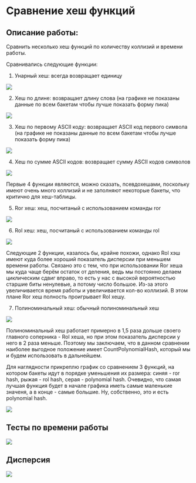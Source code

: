 # Сравнение хеш функций

## Описание работы:

Сравнить несколько хеш функций по количеству коллизий и времени работы.

Сравнивались следующие функции:

1) Унарный хеш: всегда возвращает единицу

![](Graphics/CountUnaryHash.png)

2) Хеш по длине: возвращает длину слова (на графике не показаны данные по всем бакетам чтобы лучше показать форму пика)

![](Graphics/CountFirstAsciiHash.png)

3) Хеш по первому ASCII коду: возвращает ASCII код первого символа (на графике не показаны данные по всем бакетам чтобы лучше показать форму пика)

![](Graphics/CountLengthHash.png)

4) Хеш по сумме ASCII кодов: возвращает сумму ASCII кодов символов

![](Graphics/CountSumAsciiHash.png)

Первые 4 функции являются, можно сказать, псевдохешами, поскольку имеют очень много коллизий и не заполняют некоторые бакеты, что критично для хеш-таблицы.

5) Ror хеш: хеш, посчитаный с использованием команды ror

![](Graphics/CountRorHash.png)

6) Rol хеш: хеш, посчитаный с использованием команды rol

![](Graphics/CountRolHash.png)

Следующие 2 функции, казалось бы, крайне похожи, однако Rol хэш имеют куда более хороший показатель дисперсии при меньшем времени работы. Связано это с тем, что при использовании Ror хеша мы куда чаще берём остаток от деления, ведь мы постоянно делаем циклическим сдвиг вправо, то есть у нас с высокой вероятностью старшие биты ненулевые, а потому число большое. Из-за этого увеличивается время работы и увеличивается кол-во коллизий. В этом плане Ror хеш полность проигрывает Rol хешу.

7) Полиноминальный хеш: обычный полиноминальный хеш

![](Graphics/CountPolynomialHash.png)

Полиноминальный хеш работает примерно в 1,5 раза дольше своего главного соперника - Rol хеша, но при этом показатель дисперсии у него в 2 раза меньше. Поэтому мы заключаем, что в данном сравнении наиболее выгодное положение имеет CountPolynomialHash, который мы и будем использовать в дальнейшем.

Для наглядности прикреплю график со сравнением 3 функций, на котором бакеты идут в порядке уменьшения их размера: синяя - ror hash, рыжая - rol hash, серая - polynomial hash. Очевидно, что самая лучшая функция будет в начале графика иметь самые маленькие значеня, а в конце - самые большие. Ну, собственно, это и есть polynomial hash.

![](Graphics/ComparisonGraphic.png)

## Тесты по времени работы

![](Results/Runtime.png)

## Дисперсия

![](Results/Dispersion.png)
